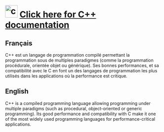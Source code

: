 # <img src="https://devicons.github.io/devicon/devicon.git/icons/cplusplus/cplusplus-original.svg" alt="cpp" width="40" height="40"/>  [Click here for C++ documentation](https://devdocs.io/cpp/) 
  
## Français
C++ est un langage de programmation compilé permettant la programmation sous de multiples paradigmes (comme la programmation procédurale, orientée objet ou générique). Ses bonnes performances, et sa compatibilité avec le C en font un des langages de programmation les plus utilisés dans les applications où la performance est critique.

## English
C++ is a compiled programming language allowing programming under multiple paradigms (such as procedural, object-oriented or generic programming). Its good performance and compatibility with C make it one of the most widely used programming languages for performance-critical applications.
